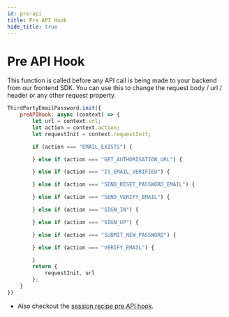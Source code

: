 ```yaml
---
id: pre-api
title: Pre API Hook
hide_title: true
---
```


# Pre API Hook

This function is called before any API call is being made to your backend from our frontend SDK. You can use this to change the request body / url / header or any other request property.

<!--DOCUSAURUS_CODE_TABS-->
<!--ReactJS-->
```js
ThirdPartyEmailPassword.init({
    preAPIHook: async (context) => {
        let url = context.url;
        let action = context.action;
        let requestInit = context.requestInit;

        if (action === "EMAIL_EXISTS") {

        } else if (action === "GET_AUTHORISATION_URL") {

        } else if (action === "IS_EMAIL_VERIFIED") {

        } else if (action === "SEND_RESET_PASSWORD_EMAIL") {

        } else if (action === "SEND_VERIFY_EMAIL") {

        } else if (action === "SIGN_IN") {

        } else if (action === "SIGN_UP") {

        } else if (action === "SUBMIT_NEW_PASSWORD") {

        } else if (action === "VERIFY_EMAIL") {

        }
        return {
            requestInit, url
        };
    }
})
```
<!--END_DOCUSAURUS_CODE_TABS-->

- Also checkout the [session recipe pre API hook](/docs/session/advanced-customizations/frontend-hooks/pre-api).